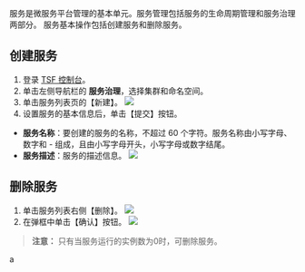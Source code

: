 服务是微服务平台管理的基本单元。服务管理包括服务的生命周期管理和服务治理两部分。
服务基本操作包括创建服务和删除服务。

## 创建服务

1. 登录 [TSF 控制台](https://console.cloud.tencent.com/tsf/index)。
2. 单击左侧导航栏的 **服务治理**，选择集群和命名空间。
3. 单击服务列表页的【新建】。
![](https://main.qcloudimg.com/raw/36b47ebe4adcec2843898235d67a0c43.png)
4. 设置服务的基本信息后，单击【提交】按钮。 
 - **服务名称**：要创建的服务的名称，不超过 60 个字符。服务名称由小写字母、数字和 - 组成，且由小写字母开头，小写字母或数字结尾。  
 - **服务描述**：服务的描述信息。
![](https://main.qcloudimg.com/raw/21e7a9c148150081487302691d8d3c18.png)


## 删除服务

1. 单击服务列表右侧【删除】。
![](https://main.qcloudimg.com/raw/0b60569504e67b9114813a92fe9ecacf.png)
2. 在弹框中单击【确认】按钮。
![](https://main.qcloudimg.com/raw/bbcc6bf057fe01f75b581bfc65ad23dc.png)

>**注意：**
>只有当服务运行的实例数为0时，可删除服务。

a
